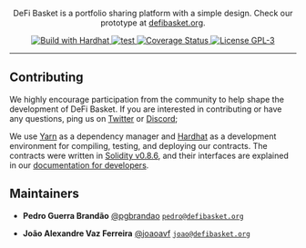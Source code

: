 <p align="center">DeFi Basket is a portfolio sharing platform with a simple design. Check our prototype at <a href="https://defibasket.org">defibasket.org</a>.</p>

<p align="center">
  <a href="https://hardhat.org">
    <img src="https://img.shields.io/badge/built with-Hardhat-f9c937" alt="Build with Hardhat">
  </a>

  <a href="https://github.com/defibasket/defibasket-contracts/actions/workflows/main.yml">
    <img src="https://github.com/defibasket/defibasket-contracts/workflows/lint+compile+test/badge.svg" alt="test"/>
  </a>
  
  <a href='https://coveralls.io/github/defibasket/defibasket-contracts?branch=main'>
    <img src='https://coveralls.io/repos/github/defibasket/defibasket-contracts/badge.svg?branch=main' alt='Coverage Status' />
  </a>

  <a href="https://github.com/defibasket/defibasket-contracts/blob/main/LICENSE">
    <img src="https://img.shields.io/badge/license-GPL--3-blue" alt="License GPL-3">
  </a>
</p>


---

## Contributing

We highly encourage participation from the community to help shape the development of DeFi Basket. If you are interested in
contributing or have any questions, ping us on [Twitter](https://twitter.com/defibasketlabs) or [Discord](https://discord.gg/5AVTGwkCEs);

We use [Yarn](https://yarnpkg.com/) as a dependency manager and [Hardhat](https://hardhat.org/)
as a development environment for compiling, testing, and deploying our contracts. The contracts were written in [Solidity v0.8.6](https://github.com/ethereum/solidity),
and their interfaces are explained in our [documentation for developers](https://docs.defibasket.org/technical-ref/readme-2). 

## Maintainers

 - **Pedro Guerra Brandão**
 [@pgbrandao](https://github.com/pgbrandao)
 [`pedro@defibasket.org`](mailto:pedro@defibasket.org)

 - **João Alexandre Vaz Ferreira**
 [@joaoavf](https://github.com/joaoavf)
 [`joao@defibasket.org`](mailto:joao@defibasket.org)
